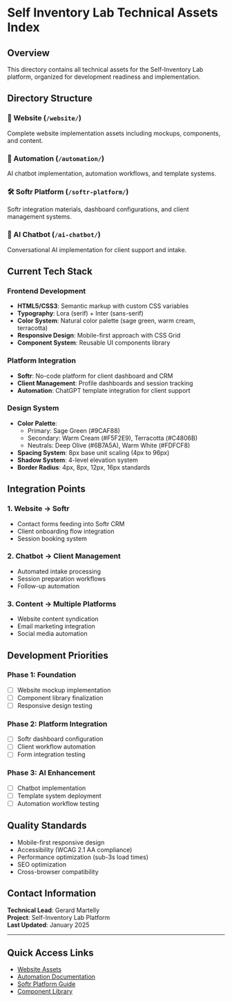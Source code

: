 # Self Inventory Lab Technical Assets Index

## Overview
This directory contains all technical assets for the Self-Inventory Lab platform, organized for development readiness and implementation.

## Directory Structure

### 📱 Website (`/website/`)
Complete website implementation assets including mockups, components, and content.

### 🤖 Automation (`/automation/`)
AI chatbot implementation, automation workflows, and template systems.

### 🛠 Softr Platform (`/softr-platform/`)
Softr integration materials, dashboard configurations, and client management systems.

### 🧠 AI Chatbot (`/ai-chatbot/`)
Conversational AI implementation for client support and intake.

## Current Tech Stack

### Frontend Development
- **HTML5/CSS3**: Semantic markup with custom CSS variables
- **Typography**: Lora (serif) + Inter (sans-serif)
- **Color System**: Natural color palette (sage green, warm cream, terracotta)
- **Responsive Design**: Mobile-first approach with CSS Grid
- **Component System**: Reusable UI components library

### Platform Integration
- **Softr**: No-code platform for client dashboard and CRM
- **Client Management**: Profile dashboards and session tracking
- **Automation**: ChatGPT template integration for client support

### Design System
- **Color Palette**: 
  - Primary: Sage Green (#9CAF88)
  - Secondary: Warm Cream (#F5F2E9), Terracotta (#C4806B)
  - Neutrals: Deep Olive (#6B7A5A), Warm White (#FDFCF8)
- **Spacing System**: 8px base unit scaling (4px to 96px)
- **Shadow System**: 4-level elevation system
- **Border Radius**: 4px, 8px, 12px, 16px standards

## Integration Points

### 1. Website → Softr
- Contact forms feeding into Softr CRM
- Client onboarding flow integration
- Session booking system

### 2. Chatbot → Client Management
- Automated intake processing
- Session preparation workflows
- Follow-up automation

### 3. Content → Multiple Platforms
- Website content syndication
- Email marketing integration
- Social media automation

## Development Priorities

### Phase 1: Foundation
- [ ] Website mockup implementation
- [ ] Component library finalization
- [ ] Responsive design testing

### Phase 2: Platform Integration
- [ ] Softr dashboard configuration
- [ ] Client workflow automation
- [ ] Form integration testing

### Phase 3: AI Enhancement
- [ ] Chatbot implementation
- [ ] Template system deployment
- [ ] Automation workflow testing

## Quality Standards
- Mobile-first responsive design
- Accessibility (WCAG 2.1 AA compliance)
- Performance optimization (sub-3s load times)
- SEO optimization
- Cross-browser compatibility

## Contact Information
**Technical Lead**: Gerard Martelly  
**Project**: Self-Inventory Lab Platform  
**Last Updated**: January 2025

---

## Quick Access Links
- [Website Assets](./website/README.md)
- [Automation Documentation](./automation/README.md)
- [Softr Platform Guide](./softr-platform/README.md)
- [Component Library](./website/components/component-library.html)